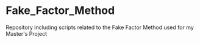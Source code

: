 # Fake_Factor_Method
Repository including scripts related to the Fake Factor Method used for my Master's Project
